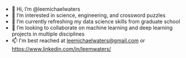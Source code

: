 - 👋 Hi, I’m @leemichaelwaters
- 👀 I’m interested in science, engineering, and crossword puzzles
- 🌱 I’m currently refreshing my data science skills from graduate school
- 💞️ I’m looking to collaborate on machine learning and deep learning projects in multiple disciplines
- 📫 I'm best reached at leemichaelwaters@gmail.com or https://www.linkedin.com/in/leemwaters/

<!---
leemichaelwaters/leemichaelwaters is a ✨ special ✨ repository because its `README.md` (this file) appears on your GitHub profile.
You can click the Preview link to take a look at your changes.
--->
